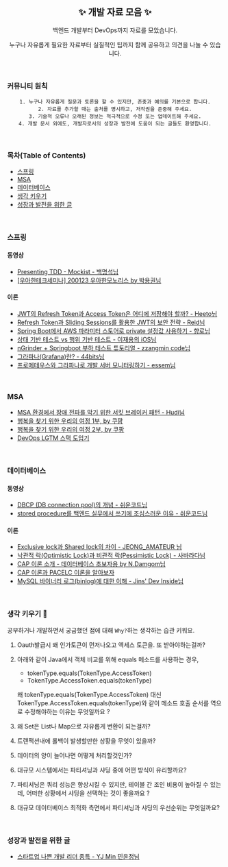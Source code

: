 <h2 align="center">✨ 개발 자료 모음 ✨</h2>  
<p align="center"> 백엔드 개발부터 DevOps까지 자료를 모았습니다.</p>
<p align="center"> 누구나 자유롭게 필요한 자료부터 실질적인 팁까지 함께 공유하고 의견을 나눌 수 있습니다. </p>
<br>

### 커뮤니티 원칙 
<div style="text-align:center">
  
    1. 누구나 자유롭게 질문과 토론을 할 수 있지만, 존중과 예의를 기본으로 합니다.
    2. 자료를 추가할 때는 출처를 명시하고, 저작권을 존중해 주세요.
    3. 기술적 오류나 오래된 정보는 적극적으로 수정 또는 업데이트해 주세요.
    4. 개발 문서 외에도, 개발자로서의 성장과 발전에 도움이 되는 글들도 환영합니다.

</div>
<br>  

### 목차(Table of Contents)  

- [스프링](#스프링)
- [MSA](#MSA)
- [데이터베이스](#데이터베이스)
- [생각 키우기](#생각-키우기-)
- [성장과 발전을 위한 글](#성장과-발전을-위한-글)

<br>   

### 스프링
#### 동영상  
* [Presenting TDD - Mockist - 백명석님](https://www.youtube.com/watch?v=ly-TmUuIXyw)
* [[우아한테크세미나] 200123 우아한모노리스 by 박용권님](https://www.youtube.com/watch?v=SrQeIz3gXZg)

#### 이론
* [JWT의 Refresh Token과 Access Token은 어디에 저장해야 할까? - Heeto님](https://blogeon.tistory.com/m/entry/JWT%EC%9D%98-Refresh-Token%EA%B3%BC-Access-Token%EC%9D%80-%EC%96%B4%EB%94%94%EC%97%90-%EC%A0%80%EC%9E%A5%ED%95%B4%EC%95%BC-%ED%95%A0%EA%B9%8C)
* [Refresh Token과 Sliding Sessions를 활용한 JWT의 보안 전략 - Reid님](https://blog.ull.im/engineering/2019/02/07/jwt-strategy.html)
* [Spring Boot에서 AWS 파라미터 스토어로 private 설정값 사용하기 - 향로님](https://jojoldu.tistory.com/509)
* [상태 기반 테스트 vs 행위 기반 테스트 - 이재용의 iOS님](https://www.wodyd.com/unit-testing-behavior-vs-state/)
* [nGrinder + Springboot 부하 테스트 튜토리얼 - zzangmin code님](https://leezzangmin.tistory.com/42)
* [그라파나(Grafana)란? - 44bits님](https://www.44bits.io/ko/keyword/grafana)
* [프로메테우스와 그라파나로 개발 서버 모니터링하기 - essem님](https://essem-dev.medium.com/%ED%94%84%EB%A1%9C%EB%A9%94%ED%85%8C%EC%9A%B0%EC%8A%A4%EC%99%80-%EA%B7%B8%EB%9D%BC%ED%8C%8C%EB%82%98%EB%A1%9C-%EA%B0%9C%EB%B0%9C-%EC%84%9C%EB%B2%84-%EB%AA%A8%EB%8B%88%ED%84%B0%EB%A7%81%ED%95%98%EA%B8%B0-8942aea724b3)

<br>   

### MSA  
* [MSA 환경에서 장애 전파를 막기 위한 서킷 브레이커 패턴 - Hudi님](https://hudi.blog/circuit-breaker-pattern/)
* [행복을 찾기 위한 우리의 여정 1부, by 쿠팡](https://www.theteams.kr/teams/8226/post/73234)
* [행복을 찾기 위한 우리의 여정 2부, by 쿠팡](https://www.theteams.kr/teams/8226/post/73235)
* [DevOps LGTM 스택 도입기](https://medium.com/finda-tech/lgtm-%EC%8A%A4%ED%83%9D-%EB%8F%84%EC%9E%85%EA%B8%B0-aeb1424b8299)

<br>  

### 데이터베이스
#### 동영상  
* [DBCP (DB connection pool)의 개념 - 쉬운코드님 ](https://www.youtube.com/watch?v=zowzVqx3MQ4&t=877s)  
* [stored procedure를 백엔드 실무에서 쓰기에 조심스러운 이유 - 쉬운코드님](https://www.youtube.com/watch?v=SOLm-GXFzG8)

#### 이론
* [Exclusive lock과 Shared lock의 차이 - JEONG_AMATEUR 님](https://jeong-pro.tistory.com/94)
* [낙관적 락(Optimistic Lock)과 비관적 락(Pessimistic Lock) - 사바라다님](https://sabarada.tistory.com/175#google_vignette)
* [CAP 이론 소개 - 데이터베이스 초보자용 by N.Damgom님](https://onduway.tistory.com/106)
* [CAP 이론과 PACELC 이론을 알아보자](http://happinessoncode.com/2017/07/29/cap-theorem-and-pacelc-theorem/)
* [MySQL 바이너리 로그(binlog)에 대한 이해 - Jins' Dev Inside님](https://jins-dev.tistory.com/entry/MySQL-%EB%B0%94%EC%9D%B4%EB%84%88%EB%A6%AC-%EB%A1%9C%EA%B7%B8binlog%EC%97%90-%EB%8C%80%ED%95%9C-%EC%9D%B4%ED%95%B4)

<br>  

### 생각 키우기 🌱
공부하거나 개발하면서 궁금했던 점에 대해 `Why?`하는 생각하는 습관 키워요.  

1. Oauth발급시 왜 인가토큰이 먼저나오고 엑세스 토큰을. 또 받아야하는걸까?  
2. 아래와 같이 Java에서 객체 비교를 위해 equals 메소드를 사용하는 경우, 
  
    * tokenType.equals(TokenType.AccessToken)  
    * TokenType.AccessToken.equals(tokenType)
      
    왜 tokenType.equals(TokenType.AccessToken) 대신 TokenType.AccessToken.equals(tokenType)와 같이 메소드 호출 순서를 역으로 수정해야하는 이유는 무엇일까요 ?

3. 왜 Set은 List나 Map으로 자유롭게 변환이 되는걸까?
4. 트랜잭션내에 롤백이 발생할만한 상황을 무엇이 있을까?
5. 데이터의 양이 늘어나면 어떻게 처리할것인가?
6. 대규모 시스템에서는 파티셔닝과 샤딩 중에 어떤 방식이 유리할까요?
7. 파티셔닝은 쿼리 성능은 향상시킬 수 있지만, 테이블 간 조인 비용이 높아질 수 있는데, 어떠한 상황에서 샤딩을 선택하는 것이 좋을까요 ?
8. 대규모 데이터베이스 최적화 측면에서 파티셔닝과 샤딩의 우선순위는 무엇일까요?

<br>    

### 성장과 발전을 위한 글  
* [스타트업 나쁜 개발 리더 종특 - YJ Min 민윤정님](https://brunch.co.kr/@yj5wqu/27)
